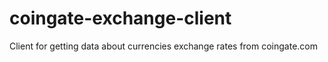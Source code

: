 # coingate-exchange-client
Client for getting data about currencies exchange rates from coingate.com
